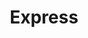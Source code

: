 ---
title: "Express"
url: /ciudad-autonoma-de-buenos-aires/express-avenida-regimiento-de-patricios/
shop: comodidad
---